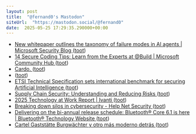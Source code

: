 ```yaml
---
layout: post
title:  "@fernand0's Mastodon"
siteUrl:  "https://mastodon.social/@fernand0"
date:  2025-05-25 17:29:35.290000+00:00
---
```

*  [New whitepaper outlines the taxonomy of failure modes in AI agents \| Microsoft Security Blog ](https://www.microsoft.com/en-us/security/blog/2025/04/24/new-whitepaper-outlines-the-taxonomy-of-failure-modes-in-ai-agents) ([toot](https://mastodon.social/@fernand0/114569653471737854))
*  [14 Secure Coding Tips: Learn from the Experts at @Build \| Microsoft Community Hub ](https://techcommunity.microsoft.com/blog/microsoft-security-blog/14-secure-coding-tips-learn-from-the-experts-at-build/440714) ([toot](https://mastodon.social/@fernand0/114569495569132017))
*  [Cardo. ](https://avecesunafoto.wordpress.com/2025/05/24/cardo) ([toot](https://mastodon.social/@fernand0/114569457389509645))
*  [ ](https://mastodon.social/users/fernand0/statuses/114569378714128711/activity) ([toot](https://mastodon.social/users/fernand0/statuses/114569378714128711/activity))
*  [ETSI Technical Specification sets international benchmark for securing Artificial Intelligence  ](https://www.etsi.org/newsroom/press-releases/2521-etsi-technical-specification-sets-international-benchmark-for-securing-artificial-intelligence) ([toot](https://mastodon.social/@fernand0/114569107233973395))
*  [Supply Chain Security: Understanding and Reducing Risks ](https://www.i-confidential.com/post/supply-chain-security-understanding-and-reducing-risk) ([toot](https://mastodon.social/@fernand0/114568880635480742))
*  [2025 Technology at Work Report \| Ivanti ](https://www.ivanti.com/resources/research-reports/tech-at-wor) ([toot](https://mastodon.social/@fernand0/114568693302031053))
*  [Breaking down silos in cybersecurity - Help Net Security ](https://www.helpnetsecurity.com/2025/05/13/marc-gafan-ionix-tyson-kopczynski-cymetry-one-cybersecurity-silos) ([toot](https://mastodon.social/@fernand0/114568553398554916))
*  [Delivering on the bi-annual release schedule: Bluetooth® Core 6.1 is here \| Bluetooth® Technology Website ](https://www.bluetooth.com/blog/delivering-on-the-bi-annual-release-schedule-bluetooth-core-6-1-is-here) ([toot](https://mastodon.social/@fernand0/114568266070484362))
*  [Cartel Gaststätte Burgwächter y otro más moderno detrás ](https://www.flickr.com/photos/fernand0/54527095601) ([toot](https://mastodon.social/@fernand0/114568005579273962))
